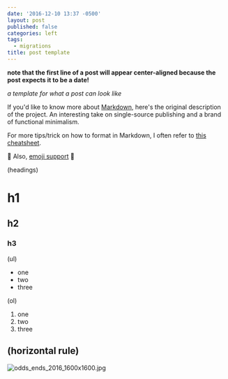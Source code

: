 ```yaml
---
date: '2016-12-10 13:37 -0500'
layout: post
published: false
categories: left
tags:
  - migrations
title: post template
---
```

**note that the first line of a post will appear center-aligned because the post expects it to be a date!**

*a template for what a post can look like*

If you'd like to know more about [Markdown](http://daringfireball.net/projects/markdown/), here's the original description of the project. An interesting take on single-source publishing and a brand of functional minimalism.

For more tips/trick on how to format in Markdown, I often refer to [this cheatsheet](https://github.com/adam-p/markdown-here/wiki/Markdown-Cheatsheet).

:pizza: Also, [emoji support](http://www.webpagefx.com/tools/emoji-cheat-sheet/) :pizza:


(headings)
# h1
## h2
### h3

(ul)
- one
- two
- three

(ol)
1. one
1. two
1. three


(horizontal rule)
---

![odds_ends_2016_1600x1600.jpg]({{site.baseurl}}/assets/img/odds_ends_2016_1600x1600.jpg)